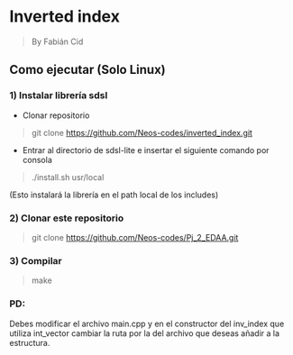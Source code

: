 # Inverted index

> By Fabián Cid


## Como ejecutar (Solo Linux)

### 1) Instalar librería sdsl

- Clonar repositorio

> git clone https://github.com/Neos-codes/inverted_index.git

- Entrar al directorio de sdsl-lite e insertar el siguiente comando por consola

> ./install.sh usr/local

(Esto instalará la librería en el path local de los includes)

### 2) Clonar este repositorio

> git clone https://github.com/Neos-codes/Pj_2_EDAA.git

### 3) Compilar

> make

### PD:

Debes modificar el archivo main.cpp y en el constructor del inv_index que utiliza int_vector cambiar la ruta por la del archivo que deseas añadir a la estructura.

